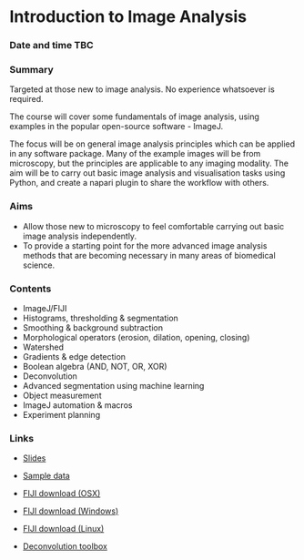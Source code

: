 # Introduction to Image Analysis

### Date and time TBC

### Summary
Targeted at those new to image analysis. No experience whatsoever is required.

The course will cover some fundamentals of image analysis, using examples in the popular open-source software - ImageJ.

The focus will be on general image analysis principles which can be applied in any software package. Many of the example images will be from microscopy, but the principles are applicable to any imaging modality.
The aim will be to carry out basic image analysis and visualisation tasks using Python, and create a napari plugin to share the workflow with others.

### Aims
* Allow those new to microscopy to feel comfortable carrying out basic image analysis independently.
* To provide a starting point for the more advanced image analysis methods that are becoming necessary in many areas of biomedical science.

### Contents

* ImageJ/FIJI
* Histograms, thresholding & segmentation 
* Smoothing & background subtraction 
* Morphological operators (erosion, dilation, opening, closing)
* Watershed 
* Gradients & edge detection 
* Boolean algebra (AND, NOT, OR, XOR)
* Deconvolution 
* Advanced segmentation using machine learning 
* Object measurement 
* ImageJ automation & macros 
* Experiment planning

### Links
* [Slides](https://docs.google.com/presentation/d/1ROM0s1Us--Ccj4InCkNg7hVWIrcJfNona5sRiz_ff_g/edit?usp=sharing)
* [Sample data](https://drive.google.com/file/d/1-j4z6rGRNds4-GhjLAyhhH_dAAcKFbsS/view?usp=share_link)

* [FIJI download (OSX)](https://downloads.imagej.net/fiji/latest/fiji-macosx.zip)
* [FIJI download (Windows)](https://downloads.imagej.net/fiji/latest/fiji-win64.zip)
* [FIJI download (Linux)](https://downloads.imagej.net/fiji/latest/fiji-linux64.zip)

* [Deconvolution toolbox](http://bigwww.epfl.ch/deconvolution/deconvolutionlab2/DeconvolutionLab_2.jar)